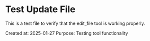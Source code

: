 # Test Update File

This is a test file to verify that the edit_file tool is working properly.

Created at: 2025-01-27
Purpose: Testing tool functionality
